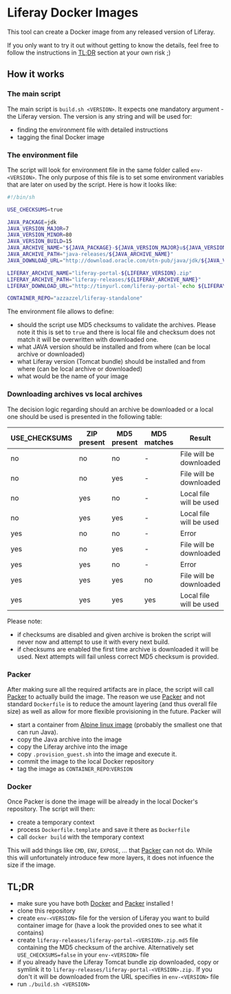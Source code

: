 # Liferay Docker Images

This tool can create a Docker image from any released version of Liferay.

If you only want to try it out without getting to know the details, feel free to follow the instructions in [TL;DR] section at your own risk ;) 

## How it works

### The main script

 The main script is `build.sh <VERSION>`. It expects one mandatory argument - the Liferay version. The version is any string and will be used for:

 - finding the environment file with detailed instructions
 - tagging the final Docker image

### The environment file

 The script will look for environment file in the same folder called `env-<VERSION>`. The only purpose of this file is to set some environment variables that are later on used by the script. Here is how it looks like:

```sh
#!/bin/sh

USE_CHECKSUMS=true

JAVA_PACKAGE=jdk
JAVA_VERSION_MAJOR=7
JAVA_VERSION_MINOR=80
JAVA_VERSION_BUILD=15
JAVA_ARCHIVE_NAME="${JAVA_PACKAGE}-${JAVA_VERSION_MAJOR}u${JAVA_VERSION_MINOR}-linux-x64.tar.gz"
JAVA_ARCHIVE_PATH="java-releases/${JAVA_ARCHIVE_NAME}"
JAVA_DOWNLOAD_URL="http://download.oracle.com/otn-pub/java/jdk/${JAVA_VERSION_MAJOR}u${JAVA_VERSION_MINOR}-b${JAVA_VERSION_BUILD}/${JAVA_ARCHIVE_NAME}"

LIFERAY_ARCHIVE_NAME="liferay-portal-${LIFERAY_VERSION}.zip"
LIFERAY_ARCHIVE_PATH="liferay-releases/${LIFERAY_ARCHIVE_NAME}"
LIFERAY_DOWNLOAD_URL="http://tinyurl.com/liferay-portal-`echo ${LIFERAY_VERSION} | tr '.' '-'`"

CONTAINER_REPO="azzazzel/liferay-standalone" 
```

The environment file allows to define:

  - should the script use MD5 checksums to validate the archives. Please note it this is set to `true` and there is local file and checksum does not match it will be overwritten with downloaded one.
  - what JAVA version should be installed and from where (can be local archive or downloaded)
  - what Liferay version (Tomcat bundle) should be installed and from where (can be local archive or downloaded)
  - what would be the name of your image 

### Downloading archives vs local archives
 
 The decision logic regarding should an archive be downloaded or a local one should be used is presented in the following table: 

| USE_CHECKSUMS  | ZIP present | MD5 present | MD5 matches | Result                  |
| -------------- | ----------- | ----------- | ----------- | ----------------------- |
| no             | no          | no          | -           | File will be downloaded |
| no             | no          | yes         | -           | File will be downloaded |
| no             | yes         | no          | -           | Local file will be used |
| no             | yes         | yes         | -           | Local file will be used |
| yes            | no          | no          | -           | Error                   |
| yes            | no          | yes         | -           | File will be downloaded |
| yes            | yes         | no          | -           | Error                   |
| yes            | yes         | yes         | no          | File will be downloaded |
| yes            | yes         | yes         | yes         | Local file will be used |

Please note: 
 - if checksums are disabled and given archive is broken the script will never now and attempt to use it with every next build.
 - if checksums are enabled the first time archive is downloaded it will be used. Next attempts will fail unless correct MD5 checksum is provided.

### Packer

After making sure all the required artifacts are in place, the script will call [Packer] to actually build the image. The reason we use [Packer] and not standard `Dockerfile` is to reduce the amount layering (and thus overall file size) as well as allow for more flexible provisioning in the future. Packer will 

  - start a container from [Alpine linux image] (probably the smallest one that can run Java).
  - copy the Java archive into the image 
  - copy the Liferay archive into the image 
  - copy `.provision_guest.sh` into the image and execute it.
  - commit the image to the local Docker repository
  - tag the image as `CONTAINER_REPO`:`VERSION`

### Docker

Once Packer is done the image will be already in the local Docker's repository. The script will then:
 
  - create a temporary context
  - process `Dockerfile.template` and save it there as `Dockerfile`
  - call `docker build` with the temporary context

This will add things like `CMD`, `ENV`, `EXPOSE`, ... that [Packer] can not do. While this will unfortunately introduce few more layers, it does not infuence the size if the image.


## TL;DR

  * make sure you have both [Docker] and [Packer] installed !
  * clone this repository 
  * create `env-<VERSION>` file for the version of Liferay you want to build container image for (have a look the provided ones to see what it contains)
  * create `liferay-releases/liferay-portal-<VERSION>.zip.md5` file containing the MD5 checksum of the archive. Alternatively set `USE_CHECKSUMS=false` in your `env-<VERSION>` file
  * if you already have the Liferay Tomcat bundle zip downloaded, copy or symlink it to `liferay-releases/liferay-portal-<VERSION>.zip.` If you don't it will be downloaded from the URL specifies in `env-<VERSION>` file
  * run `./build.sh <VERSION>`



[TL;DR]: #tldr
[Docker]: http://www.docker.com/
[Packer]: http://www.packer.io
[Alpine linux image]: https://hub.docker.com/_/alpine/
